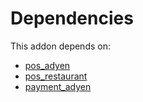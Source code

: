 # Dependencies

This addon depends on:

- [pos_adyen](https://github.com/bringout/oca-ocb-pos/tree/43438b61b980930dd57e71874c1df4d4191ce2b2/odoo-bringout-oca-ocb-pos_adyen)
- [pos_restaurant](https://github.com/bringout/oca-ocb-pos/tree/43438b61b980930dd57e71874c1df4d4191ce2b2/odoo-bringout-oca-ocb-pos_restaurant)
- [payment_adyen](../../odoo-bringout-oca-ocb-payment_adyen)
